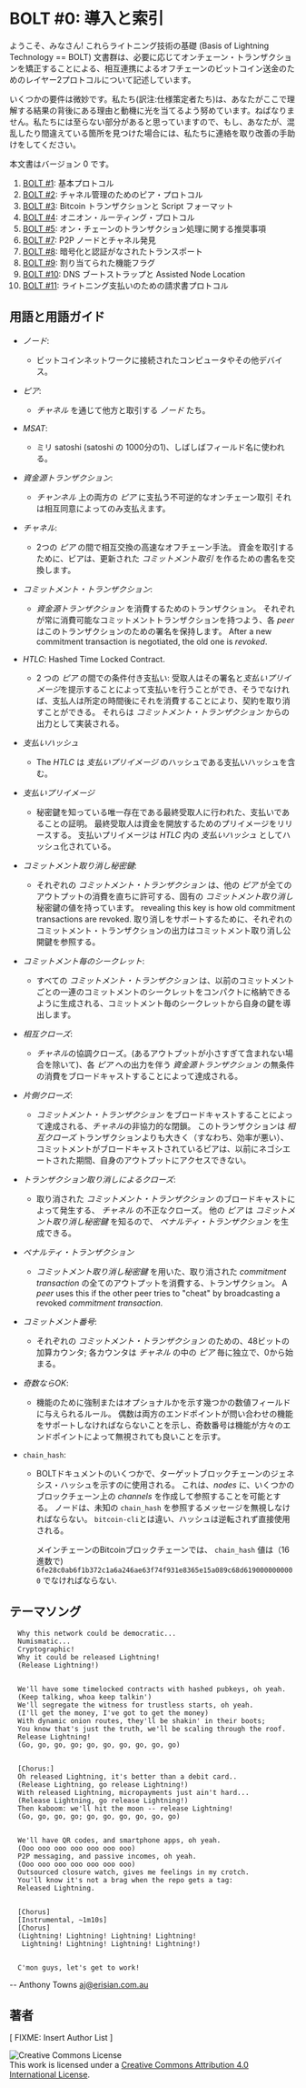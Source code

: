 # BOLT #0: 導入と索引

ようこそ、みなさん! これらライトニング技術の基礎 (Basis of Lightning Technology == BOLT) 文書群は、必要に応じてオンチェーン・トランザクションを矯正することによる、相互連携によるオフチェーンのビットコイン送金のためのレイヤー2プロトコルについて記述しています。

いくつかの要件は微妙です。私たち(訳注:仕様策定者たち)は、あなたがここで理解する結果の背後にある理由と動機に光を当てるよう努めています。ねばなりません。私たちには至らない部分があると思っていますので、もし、あなたが、混乱したり間違えている箇所を見つけた場合には、私たちに連絡を取り改善の手助けをしてください。

本文書はバージョン 0 です。

1. [BOLT #1](01-messaging.md): 基本プロトコル
2. [BOLT #2](02-peer-protocol.md): チャネル管理のためのピア・プロトコル
3. [BOLT #3](03-transactions.md): Bitcoin トランザクションと Script フォーマット
4. [BOLT #4](04-onion-routing.md): オニオン・ルーティング・プロトコル
5. [BOLT #5](05-onchain.md): オン・チェーンのトランザクション処理に関する推奨事項
7. [BOLT #7](07-routing-gossip.md): P2P ノードとチャネル発見
8. [BOLT #8](08-transport.md): 暗号化と認証がなされたトランスポート
9. [BOLT #9](09-features.md): 割り当てられた機能フラグ
10. [BOLT #10](10-dns-bootstrap.md): DNS ブートストラップと Assisted Node Location
11. [BOLT #11](11-payment-encoding.md): ライトニング支払いのための請求書プロトコル

## 用語と用語ガイド

* *ノード*:
   * ビットコインネットワークに接続されたコンピュータやその他デバイス。

* *ピア*:
   * *チャネル* を通じて他方と取引する *ノード* たち。

* *MSAT*:
   * ミリ satoshi (satoshi の 1000分の1)、しばしばフィールド名に使われる。

* *資金源トランザクション*:
   * *チャンネル* 上の両方の *ピア* に支払う不可逆的なオンチェーン取引
    それは相互同意によってのみ支払えます。

* *チャネル*:
   * 2つの *ピア* の間で相互交換の高速なオフチェーン手法。
    資金を取引するために、ピアは、更新された *コミットメント取引* を作るための書名を交換します。

* *コミットメント・トランザクション*:
   * *資金源トランザクション* を消費するためのトランザクション。
    それぞれが常に消費可能なコミットメントトランザクションを持つよう、各 *peer* はこのトランザクションのための署名を保持します。
    After a new commitment transaction is negotiated, the old one is *revoked*.

* *HTLC*: Hashed Time Locked Contract.
   * 2 つの *ピア* の間での条件付き支払い:
    受取人はその署名と*支払いプリイメージ*を提示することによって支払いを行うことができ、そうでなければ、支払人は所定の時間後にそれを消費することにより、契約を取り消すことができる。
    それらは *コミットメント・トランザクション* からの出力として実装される。

* *支払いハッシュ*
   * The *HTLC* は *支払いプリイメージ* のハッシュである支払いハッシュを含む。

* *支払いプリイメージ*
   * 秘密鍵を知っている唯一存在である最終受取人に行われた、支払いであることの証明。
    最終受取人は資金を開放するためのプリイメージをリリースする。
    支払いプリイメージは *HTLC* 内の *支払いハッシュ* としてハッシュ化されている。

* *コミットメント取り消し秘密鍵*:
   * それぞれの *コミットメント・トランザクション* は、他の *ピア* が全てのアウトプットの消費を直ちに許可する、固有の *コミットメント取り消し* 秘密鍵の値を持っています。
    revealing this key is how old commitment transactions are revoked.
    取り消しをサポートするために、それぞれのコミットメント・トランザクションの出力はコミットメント取り消し公開鍵を参照する。

* *コミットメント毎のシークレット*:
   * すべての *コミットメント・トランザクション*  は、以前のコミットメントごとの一連のコミットメントのシークレットをコンパクトに格納できるように生成される、コミットメント毎のシークレットから自身の鍵を導出します。

* *相互クローズ*:
   * *チャネル*の協調クローズ。(あるアウトプットが小さすぎて含まれない場合を除いて)、各 *ピア* への出力を伴う *資金源トランザクション* の無条件の消費をブロードキャストすることによって達成される。

* *片側クローズ*:
   * *コミットメント・トランザクション* をブロードキャストすることによって達成される、*チャネル*の非協力的な閉鎖。
    このトランザクションは *相互クローズ* トランザクションよりも大きく（すなわち、効率が悪い）、コミットメントがブロードキャストされているピアは、以前にネゴシエートされた期間、自身のアウトプットにアクセスできない。

* *トランザクション取り消しによるクローズ*:
   * 取り消された *コミットメント・トランザクション* のブロードキャストによって発生する、 *チャネル* の不正なクローズ。
    他の *ピア* は *コミットメント取り消し秘密鍵* を知るので、 *ペナルティ・トランザクション* を生成できる。

* *ペナルティ・トランザクション*
   * *コミットメント取り消し秘密鍵* を用いた、取り消された *commitment transaction* の全てのアウトプットを消費する、トランザクション。
    A *peer* uses this if the other peer tries to "cheat" by broadcasting a revoked *commitment transaction*.

* *コミットメント番号*:
   * それぞれの *コミットメント・トランザクション* のための、48ビットの加算カウンタ;
    各カウンタは *チャネル* の中の *ピア* 毎に独立で、0から始まる。

* *奇数ならOK*:
   * 機能のために強制またはオプショナルかを示す幾つかの数値フィールドに与えられるルール。
    偶数は両方のエンドポイントが問い合わせの機能をサポートしなければならないことを示し、奇数番号は機能が方々のエンドポイントによって無視されても良いことを示す。

* `chain_hash`:
   * BOLTドキュメントのいくつかで、ターゲットブロックチェーンのジェネシス・ハッシュを示すのに使用される。
    これは、*nodes* に、いくつかのブロックチェーン上の *channels* を作成して参照することを可能とする。
    ノードは、未知の `chain_hash` を参照するメッセージを無視しなければならない。
    `bitcoin-cli`とは違い、ハッシュは逆転されず直接使用される。

     メインチェーンのBitcoinブロックチェーンでは、 `chain_hash` 値は（16進数で) `6fe28c0ab6f1b372c1a6a246ae63f74f931e8365e15a089c68d6190000000000` でなければならない.

## テーマソング

      Why this network could be democratic...
      Numismatic...
      Cryptographic!
      Why it could be released Lightning!
      (Release Lightning!)


      We'll have some timelocked contracts with hashed pubkeys, oh yeah.
      (Keep talking, whoa keep talkin')
      We'll segregate the witness for trustless starts, oh yeah.
      (I'll get the money, I've got to get the money)
      With dynamic onion routes, they'll be shakin' in their boots;
      You know that's just the truth, we'll be scaling through the roof.
      Release Lightning!
      (Go, go, go, go; go, go, go, go, go, go)


      [Chorus:]
      Oh released Lightning, it's better than a debit card..
      (Release Lightning, go release Lightning!)
      With released Lightning, micropayments just ain't hard...
      (Release Lightning, go release Lightning!)
      Then kaboom: we'll hit the moon -- release Lightning!
      (Go, go, go, go; go, go, go, go, go, go)


      We'll have QR codes, and smartphone apps, oh yeah.
      (Ooo ooo ooo ooo ooo ooo ooo)
      P2P messaging, and passive incomes, oh yeah.
      (Ooo ooo ooo ooo ooo ooo ooo)
      Outsourced closure watch, gives me feelings in my crotch.
      You'll know it's not a brag when the repo gets a tag:
      Released Lightning.


      [Chorus]
      [Instrumental, ~1m10s]
      [Chorus]
      (Lightning! Lightning! Lightning! Lightning!
       Lightning! Lightning! Lightning! Lightning!)


      C'mon guys, let's get to work!


   -- Anthony Towns <aj@erisian.com.au>

## 著者

[ FIXME: Insert Author List ]

![Creative Commons License](https://i.creativecommons.org/l/by/4.0/88x31.png "License CC-BY")
<br>
This work is licensed under a [Creative Commons Attribution 4.0 International License](http://creativecommons.org/licenses/by/4.0/).
